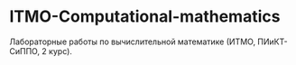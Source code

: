 # ITMO-Computational-mathematics
Лабораторные работы по вычислительной математике (ИТМО, ПИиКТ-СиППО, 2 курс).
